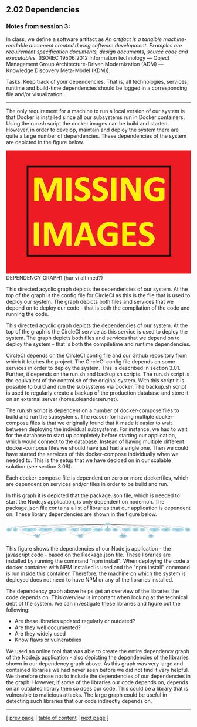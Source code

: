 ## 2.02 Dependencies

### Notes from session 3:
In class, we define a software artifact as *An artifact is a tangible machine-readable document created during software development. Examples are requirement specification documents, design documents, source code and executables.* (ISO/IEC 19506:2012 Information technology — Object Management Group Architecture-Driven Modernization (ADM) — Knowledge Discovery Meta-Model (KDM)).

Tasks:
Keep track of your dependencies. That is, all technologies, services, runtime and build-time dependencies should be logged in a corresponding file and/or visualization.
_____________________________

The only requirement for a machine to run a local version of our system is that Docker is installed since all our subsystems run in Docker containers. Using the run.sh script the docker images can be build and started. However, in order to develop, maintain and deploy the system there are quite a large number of dependencies. These dependencies of the system are depicted in the figure below.

![Dependency graph 1](../images/tmp.png)
DEPENDENCY GRAPH1 (har vi alt med?)


This directed acyclic graph depicts the dependencies of our system. At the top of the graph is the config file for CircleCI as this is the file that is used to deploy our system. The graph depicts both files and services that we depend on to deploy our code - that is both the compilation of the code and running the code.

This directed acyclic graph depicts the dependencies of our system. At the top of the graph is the CircleCI service as this service is used to deploy the system. The graph depicts both files and services that we depend on to deploy the system - that is both the compiletime and runtime dependencies.

CircleCI depends on the CircleCI config file and our Github repository from which it fetches the project. The CircleCI config file depends on some services in order to deploy the system. This is described in section 3.01. Further, it depends on the run.sh and backup.sh scripts. The run.sh script is the equivalent of the control.sh of the original system. With this script it is possible to build and run the subsystems via Docker. The backup.sh script is used to regularly create a backup of the production database and store it on an external server (home.oleandersen.net). 

The run.sh script is dependent on a number of docker-compose files to build and run the subsystems. The reason for having multiple docker-compose files is that we originally found that it made it easier to wait between deploying the individual subsystems. For instance, we had to wait for the database to start up completely before starting our application, which would connect to the database. Instead of having multiple different docker-compose files we should have just had a single one. Then we could have started the services of this docker-compose individually when we needed to. This is the setup that we have decided on in our scalable solution (see section 3.06).

Each docker-compose file is dependent on zero or more dockerfiles, which are dependent on services and/or files in order to be build and run.

In this graph it is depicted that the package.json file, which is needed to start the Node.js application, is only dependent on nodemon. The package.json file contains a list of libraries that our application is dependent on. These library dependencies are shown in the figure below.

![NPM library dependencies](../images/ch2_npm_dependencies.png)

This figure shows the dependencies of our Node.js application - the javascript code - based on the Package.json file. These libraries are installed by running the command "npm install". When deploying the code a docker container with NPM installed is used and the "npm install" command is run inside this container. Therefore, the machine on which the system is deployed does not need to have NPM or any of the libraries installed.

The dependency graph above helps get an overview of the libraries the code depends on. This overview is important when looking at the technical debt of the system. We can investigate these libraries and figure out the following:
- Are these libraries updated regularly or outdated?
- Are they well documented?  
- Are they widely used
- Know flaws or vulnerabilies

We used an online tool that was able to create the entire dependency graph of the Node.js application - also depicting the dependencies of the libraries shown in our dependency graph above. As this graph was very large and contained libraries we had never seen before we did not find it very helpful. We therefore chose not to include the dependencies of our dependencies in the graph. However, if some of the libraries our code depends on, depends on an outdated library then so does our code. This could be a library that is vulnerable to malicious attacks. The large graph could be useful in detecting such libraries that our code indirectly depends on.

---
[ [prev page](../chapters/201_design_and_architecture.md) | [table of content](../table_of_content.md) | [next page](../chapters/203_interactions_of_subsystems.md) ]